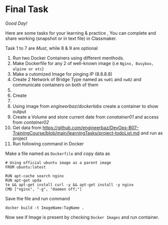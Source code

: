 # Final Task
 
*Good Day!* 

Here are some tasks for your learning & practice , You can complete and share working (snapshot or in text file) in Classmaker.

Task 1 to 7 are *Must*, while 8 & 9 are optional

1. Run two Docker Containers using different menthods. 
2. Make Dockerfile for any 2 of well-known image (i.e ``` Nginx, Busybox, alpine or etc ```)
3. Make a cutomized Image for pinging IP (8.8.8.8) 
4. Create 2 Network of Bridge Type named as `nw01` and `nw02` and communicate containers on both of them 
5.   
6. Create  
7.  
8.  Using image from _engineerbaz/dockerlabs_ create a container to show output
9. Create a Volume and store current date from _conatainer01_ and access from _container02_  
10. Get data from https://github.com/engineerbaz/DevOps-B07-TrainingCourse/blob/main/learningTasks/project-todoList.md and run as project
11. Run following command in Docker 

Make a file named as ` Dockerfile ` and copy data as 

``` 
# Using official ubuntu image as a parent image
FROM ubuntu:latest

RUN apt-cache search nginx
RUN apt-get upda
te && apt-get install curl -y && apt-get install -y nginx
CMD ["nginx", "-g", "daemon off;"]

```

Save the file and run command 
```
docker build -t ImageName:TagName .
```

Now see if Image is present by checking ` Docker Images `  and run container.
